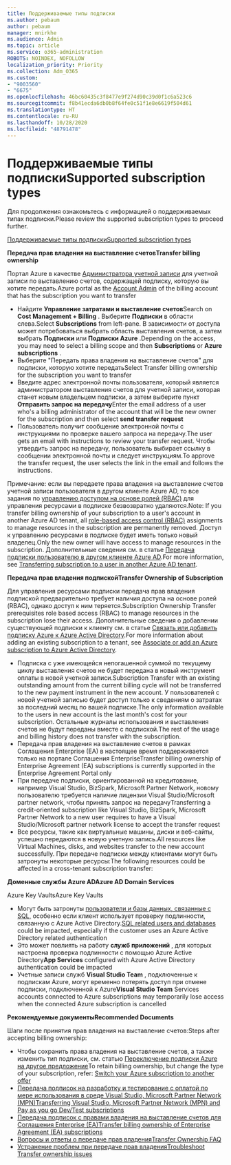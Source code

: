 ```yaml
---
title: Поддерживаемые типы подписки
ms.author: pebaum
author: pebaum
manager: mnirkhe
ms.audience: Admin
ms.topic: article
ms.service: o365-administration
ROBOTS: NOINDEX, NOFOLLOW
localization_priority: Priority
ms.collection: Adm_O365
ms.custom:
- "9003560"
- "6675"
ms.openlocfilehash: 46bc60435c3f8477e9f274d90c39d0f1c6a523c6
ms.sourcegitcommit: f8b41ecda6db0b8f64fe0c51f1e8e6619f504d61
ms.translationtype: HT
ms.contentlocale: ru-RU
ms.lasthandoff: 10/28/2020
ms.locfileid: "48791478"
---
```

# <a name="supported-subscription-types"></a><span data-ttu-id="7bb1b-102">Поддерживаемые типы подписки</span><span class="sxs-lookup"><span data-stu-id="7bb1b-102">Supported subscription types</span></span>

<span data-ttu-id="7bb1b-103">Для продолжения ознакомьтесь с информацией о поддерживаемых типах подписки.</span><span class="sxs-lookup"><span data-stu-id="7bb1b-103">Please review the supported subscription types to proceed further.</span></span>

[<span data-ttu-id="7bb1b-104">Поддерживаемые типы подписки</span><span class="sxs-lookup"><span data-stu-id="7bb1b-104">Supported subscription types</span></span>](https://docs.microsoft.com/azure/billing/billing-subscription-transfer?WT.mc_id=Portal-Microsoft_Azure_Support#supported-subscription-types)

<span data-ttu-id="7bb1b-105">**Передача прав владения на выставление счетов**</span><span class="sxs-lookup"><span data-stu-id="7bb1b-105">**Transfer billing ownership**</span></span>

<span data-ttu-id="7bb1b-106">Портал Azure в качестве [Администратора учетной записи](https://ms.portal.azure.com/) для учетной записи по выставлению счетов, содержащей подписку, которую вы хотите передать.</span><span class="sxs-lookup"><span data-stu-id="7bb1b-106">Azure portal as the [Account Admin](https://ms.portal.azure.com/) of the billing account that has the subscription you want to transfer</span></span>

- <span data-ttu-id="7bb1b-107">Найдите **Управление затратами и выставление счетов**</span><span class="sxs-lookup"><span data-stu-id="7bb1b-107">Search on **Cost Management + Billing** .</span></span> <span data-ttu-id="7bb1b-108">Выберите **Подписки** в области слева.</span><span class="sxs-lookup"><span data-stu-id="7bb1b-108">Select **Subscriptions** from left-pane.</span></span> <span data-ttu-id="7bb1b-109">В зависимости от доступа может потребоваться выбрать область выставления счетов, а затем выбрать **Подписки** или **Подписки Azure** .</span><span class="sxs-lookup"><span data-stu-id="7bb1b-109">Depending on the access, you may need to select a billing scope and then **Subscriptions** or **Azure subscriptions** .</span></span>
- <span data-ttu-id="7bb1b-110">Выберите "Передать права владения на выставление счетов" для подписки, которую хотите передать</span><span class="sxs-lookup"><span data-stu-id="7bb1b-110">Select Transfer billing ownership for the subscription you want to transfer</span></span>
- <span data-ttu-id="7bb1b-111">Введите адрес электронной почты пользователя, который является администратором выставления счетов для учетной записи, которая станет новым владельцем подписки, а затем выберите пункт **Отправить запрос на передачу**</span><span class="sxs-lookup"><span data-stu-id="7bb1b-111">Enter the email address of a user who's a billing administrator of the account that will be the new owner for the subscription and then select **send transfer request**</span></span>
- <span data-ttu-id="7bb1b-112">Пользователь получит сообщение электронной почты с инструкциями по проверке вашего запроса на передачу.</span><span class="sxs-lookup"><span data-stu-id="7bb1b-112">The user gets an email with instructions to review your transfer request.</span></span> <span data-ttu-id="7bb1b-113">Чтобы утвердить запрос на передачу, пользователь выбирает ссылку в сообщении электронной почты и следует инструкциям.</span><span class="sxs-lookup"><span data-stu-id="7bb1b-113">To approve the transfer request, the user selects the link in the email and follows the instructions.</span></span>

<span data-ttu-id="7bb1b-114">Примечание: если вы передаете права владения на выставление счетов учетной записи пользователя в другом клиенте Azure AD, то все задания по [управлению доступом на основе ролей (RBAC)](https://docs.microsoft.com/azure/role-based-access-control/overview?WT.mc_id=Portal-Microsoft_Azure_Support) для управления ресурсами в подписке безвозвратно удаляются.</span><span class="sxs-lookup"><span data-stu-id="7bb1b-114">Note: If you transfer billing ownership of your subscription to a user's account in another Azure AD tenant, all [role-based access control (RBAC)](https://docs.microsoft.com/azure/role-based-access-control/overview?WT.mc_id=Portal-Microsoft_Azure_Support) assignments to manage resources in the subscription are permanently removed.</span></span> <span data-ttu-id="7bb1b-115">Доступ к управлению ресурсами в подписке будет иметь только новый владелец.</span><span class="sxs-lookup"><span data-stu-id="7bb1b-115">Only the new owner will have access to manage resources in the subscription.</span></span> <span data-ttu-id="7bb1b-116">Дополнительные сведения см. в статье [Передача подписки пользователю в другом клиенте Azure AD](https://docs.microsoft.com/azure/active-directory/managed-identities-azure-resources/known-issues?WT.mc_id=Portal-Microsoft_Azure_Support).</span><span class="sxs-lookup"><span data-stu-id="7bb1b-116">For more information, see [Transferring subscription to a user in another Azure AD tenant](https://docs.microsoft.com/azure/active-directory/managed-identities-azure-resources/known-issues?WT.mc_id=Portal-Microsoft_Azure_Support).</span></span>

<span data-ttu-id="7bb1b-117">**Передача прав владения подпиской**</span><span class="sxs-lookup"><span data-stu-id="7bb1b-117">**Transfer Ownership of Subscription**</span></span>

<span data-ttu-id="7bb1b-118">Для управления ресурсами подписки передача прав владения подпиской предварительно требует наличия доступа на основе ролей (RBAC), однако доступ к ним теряется.</span><span class="sxs-lookup"><span data-stu-id="7bb1b-118">Subscription Ownership Transfer prerequisites role based access (RBAC) to manage resources in the subscription lose their access.</span></span> <span data-ttu-id="7bb1b-119">Дополнительные сведения о добавлении существующей подписки к клиенту см. в статье [Связать или добавить подписку Azure к Azure Active Directory](https://docs.microsoft.com/azure/active-directory/fundamentals/active-directory-how-subscriptions-associated-directory?WT.mc_id=Portal-Microsoft_Azure_Support).</span><span class="sxs-lookup"><span data-stu-id="7bb1b-119">For more information about adding an existing subscription to a tenant, see [Associate or add an Azure subscription to Azure Active Directory](https://docs.microsoft.com/azure/active-directory/fundamentals/active-directory-how-subscriptions-associated-directory?WT.mc_id=Portal-Microsoft_Azure_Support).</span></span>

- <span data-ttu-id="7bb1b-120">Подписка с уже имеющейся непогашенной суммой по текущему циклу выставления счетов не будет передана в новый инструмент оплаты в новой учетной записи.</span><span class="sxs-lookup"><span data-stu-id="7bb1b-120">Subscription Transfer with an existing outstanding amount from the current billing cycle will not be transferred to the new payment instrument in the new account.</span></span> <span data-ttu-id="7bb1b-121">У пользователей с новой учетной записью будет доступ только к сведениям о затратах за последний месяц по вашей подписке.</span><span class="sxs-lookup"><span data-stu-id="7bb1b-121">The only information available to the users in new account is the last month's cost for your subscription.</span></span> <span data-ttu-id="7bb1b-122">Остальные журналы использования и выставления счетов не будут переданы вместе с подпиской.</span><span class="sxs-lookup"><span data-stu-id="7bb1b-122">The rest of the usage and billing history does not transfer with the subscription.</span></span>
- <span data-ttu-id="7bb1b-123">Передача прав владения на выставление счетов в рамках Соглашения Enterprise (EA) в настоящее время поддерживается только на портале Соглашения Enterprise</span><span class="sxs-lookup"><span data-stu-id="7bb1b-123">Transfer billing ownership of Enterprise Agreement (EA) subscriptions is currently supported in the Enterprise Agreement Portal only</span></span>
- <span data-ttu-id="7bb1b-124">При передаче подписки, ориентированной на кредитование, например Visual Studio, BizSpark, Microsoft Partner Network, новому пользователю требуется наличие лицензии Visual Studio/Microsoft partner network, чтобы принять запрос на передачу</span><span class="sxs-lookup"><span data-stu-id="7bb1b-124">Transferring a credit-oriented subscription like Visual Studio, BizSpark, Microsoft Partner Network to a new user requires to have a Visual Studio/Microsoft partner network license to accept the transfer request</span></span>
- <span data-ttu-id="7bb1b-125">Все ресурсы, такие как виртуальные машины, диски и веб-сайты, успешно передаются в новую учетную запись.</span><span class="sxs-lookup"><span data-stu-id="7bb1b-125">All resources like Virtual Machines, disks, and websites transfer to the new account successfully.</span></span> <span data-ttu-id="7bb1b-126">При передаче подписки между клиентами могут быть затронуты некоторые ресурсы:</span><span class="sxs-lookup"><span data-stu-id="7bb1b-126">The following resources could be affected in a cross-tenant subscription transfer:</span></span>

<span data-ttu-id="7bb1b-127">**Доменные службы Azure AD**</span><span class="sxs-lookup"><span data-stu-id="7bb1b-127">**Azure AD Domain Services**</span></span>

<span data-ttu-id="7bb1b-128">Azure Key Vaults</span><span class="sxs-lookup"><span data-stu-id="7bb1b-128">Azure Key Vaults</span></span>

- <span data-ttu-id="7bb1b-129">Могут быть затронуты [пользователи и базы данных, связанные с SQL,](https://docs.microsoft.com/azure/sql-database/sql-database-aad-authentication-configure?WT.mc_id=Portal-Microsoft_Azure_Support) особенно если клиент использует проверку подлинности, связанную с Azure Active Directory.</span><span class="sxs-lookup"><span data-stu-id="7bb1b-129">[SQL related users and databases](https://docs.microsoft.com/azure/sql-database/sql-database-aad-authentication-configure?WT.mc_id=Portal-Microsoft_Azure_Support) could be impacted, especially if the customer uses an Azure Active Directory related authentication</span></span>
- <span data-ttu-id="7bb1b-130">Это может повлиять на работу **служб приложений** , для которых настроена проверка подлинности с помощью Azure Active Directory</span><span class="sxs-lookup"><span data-stu-id="7bb1b-130">**App Services** configured with Azure Active Directory authentication could be impacted</span></span>
- <span data-ttu-id="7bb1b-131">Учетные записи служб **Visual Studio Team** , подключенные к подпискам Azure, могут временно потерять доступ при отмене подписки, подключенной к Azure</span><span class="sxs-lookup"><span data-stu-id="7bb1b-131">**Visual Studio Team** Services accounts connected to Azure subscriptions may temporarily lose access when the connected Azure subscription is cancelled</span></span>

<span data-ttu-id="7bb1b-132">**Рекомендуемые документы**</span><span class="sxs-lookup"><span data-stu-id="7bb1b-132">**Recommended Documents**</span></span>

<span data-ttu-id="7bb1b-133">Шаги после принятия прав владения на выставление счетов:</span><span class="sxs-lookup"><span data-stu-id="7bb1b-133">Steps after accepting billing ownership:</span></span>

- <span data-ttu-id="7bb1b-134">Чтобы сохранить права владения на выставление счетов, а также изменить тип подписки, см. статью [Переключение подписки Azure на другое предложение](https://docs.microsoft.com/azure/billing/billing-how-to-switch-azure-offer?WT.mc_id=Portal-Microsoft_Azure_Support)</span><span class="sxs-lookup"><span data-stu-id="7bb1b-134">To retain billing ownership, but change the type of your subscription, refer: [Switch your Azure subscription to another offer](https://docs.microsoft.com/azure/billing/billing-how-to-switch-azure-offer?WT.mc_id=Portal-Microsoft_Azure_Support)</span></span>
- [<span data-ttu-id="7bb1b-135">Передача подписок на разработку и тестирование с оплатой по мере использования в среде Visual Studio, Microsoft Partner Network (MPN)</span><span class="sxs-lookup"><span data-stu-id="7bb1b-135">Transferring Visual Studio, Microsoft Partner Network (MPN) and Pay as you go Dev/Test subscriptions</span></span>](https://docs.microsoft.com/azure/billing/billing-subscription-transfer?WT.mc_id=Portal-Microsoft_Azure_Support#transferring-visual-studio-microsoft-partner-network-mpn-and-pay-as-you-go-devtest-subscriptions)
- [<span data-ttu-id="7bb1b-136">Передача подписок с правами владения на выставление счетов для Соглашения Enterprise (EA)</span><span class="sxs-lookup"><span data-stu-id="7bb1b-136">Transfer billing ownership of Enterprise Agreement (EA) subscriptions</span></span>](https://docs.microsoft.com/azure/billing/billing-subscription-transfer?WT.mc_id=Portal-Microsoft_Azure_Support#transfer-billing-ownership-of-enterprise-agreement-ea-subscriptions)
- [<span data-ttu-id="7bb1b-137">Вопросы и ответы о передаче прав владения</span><span class="sxs-lookup"><span data-stu-id="7bb1b-137">Transfer Ownership FAQ</span></span>](https://docs.microsoft.com/azure/billing/billing-subscription-transfer?WT.mc_id=Portal-Microsoft_Azure_Support#frequently-asked-questions-faq-for-senders)
- [<span data-ttu-id="7bb1b-138">Устранение проблем при передаче прав владения</span><span class="sxs-lookup"><span data-stu-id="7bb1b-138">Troubleshoot Transfer ownership issues</span></span>](https://docs.microsoft.com/azure/billing/billing-subscription-transfer?WT.mc_id=Portal-Microsoft_Azure_Support#troubleshooting)
